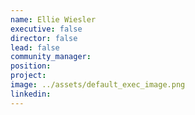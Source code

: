 ```yaml
---
name: Ellie Wiesler
executive: false
director: false
lead: false
community_manager:   
position:  
project:  
image: ../assets/default_exec_image.png
linkedin:
---
```


